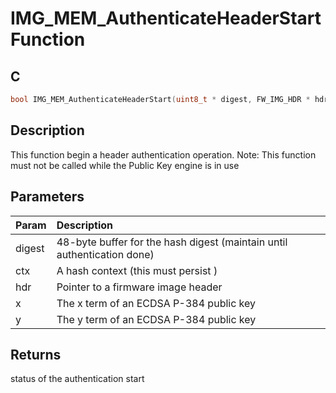 # IMG_MEM_AuthenticateHeaderStart Function

## C

```c
bool IMG_MEM_AuthenticateHeaderStart(uint8_t * digest, FW_IMG_HDR * hdr, uint8_t * x, uint8_t * y);
```

## Description

 This function begin a header authentication operation. Note: This function must
 not be called while the Public Key engine is in use

## Parameters

| Param | Description |
|:----- |:----------- |
| digest | 48-byte buffer for the hash digest (maintain until authentication done) |
| ctx | A hash context (this must persist ) |
| hdr | Pointer to a firmware image header |
| x | The x term of an ECDSA P-384 public key |
| y | The y term of an ECDSA P-384 public key  

## Returns

 status of the authentication start 

